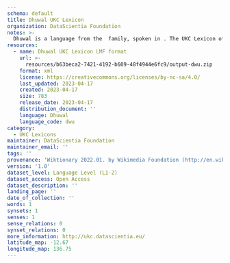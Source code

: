 ```yaml
---
schema: default
title: Dhuwal UKC Lexicon
organization: DataScientia Foundation
notes: >-
  Dhuwal is a language from the  family, spoken in . The UKC Lexicon of Dhuwal is represented as a lexico-semantic network. It consists of words, word senses, synsets, as well as sense-level and synset-level relationships.
resources:
  - name: Dhuwal UKC Lexicon LMF format
    url: >-
      resources/b63beca2-7421-4192-b609-48f4944e6fc9/output-dwu.zip
    format: xml
    license: https://creativecommons.org/licenses/by-nc-sa/4.0/
    last_updated: 2023-04-17
    created: 2023-04-17
    size: 783
    release_date: 2023-04-17
    distribution_document: ''
    language: Dhuwal
    language_code: dwu
category:
  - UKC Lexicons
maintainer: DataScientia Foundation
maintainer_email: ''
tags: ''
provenance: 'Wiktionary 2022.01. by Wikimedia Foundation (http://en.wiktionary.org); Princeton WordNet 2.1 by Princeton University (https://wordnet.princeton.edu)'
version: '1.0'
dataset_level: Language Level (L1-2)
dataset_access: Open Access
dataset_description: ''
landing_page: ''
date_of_collection: ''
words: 1
synsets: 1
senses: 1
sense_relations: 0
synset_relations: 0
more_information: http://ukc.datascientia.eu/
latitude_map: -12.67
longitude_map: 136.75
---
```

